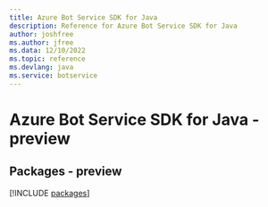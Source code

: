 ```yaml
---
title: Azure Bot Service SDK for Java
description: Reference for Azure Bot Service SDK for Java
author: joshfree
ms.author: jfree
ms.data: 12/10/2022
ms.topic: reference
ms.devlang: java
ms.service: botservice
---
```

# Azure Bot Service SDK for Java - preview
## Packages - preview
[!INCLUDE [packages](bot-service-index.md)]